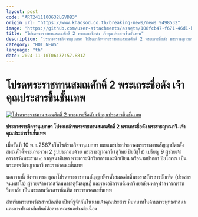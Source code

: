 ```yaml
---
layout: post
code: "ART2411100632LGVDB3"
origin_url: "https://www.khaosod.co.th/breaking-news/news_9498532"
image: "https://github.com/user-attachments/assets/108fcb47-f671-46d1-bff9-06a9b6a4beaa"
title: "โปรดพระราชทานสมณศักดิ์ 2 พระเถระชื่อดัง เจ้าคุณประสารขึ้นชั้นเทพ"
description: "ประกาศราชกิจจานุเบกษา โปรดเกล้าฯพระราชทานสมณศักดิ์ 2 พระเถระชื่อดัง พระราชญาณกวี-เจ้าคุณประสารขึ้นชั้นเทพ "
category: "HOT_NEWS"
language: "th"
date: 2024-11-10T06:37:57.881Z
---
```


# โปรดพระราชทานสมณศักดิ์ 2 พระเถระชื่อดัง เจ้าคุณประสารขึ้นชั้นเทพ

[![โปรดพระราชทานสมณศักดิ์ 2 พระเถระชื่อดัง เจ้าคุณประสารขึ้นชั้นเทพ](https://www.khaosod.co.th/wpapp/uploads/2024/11/rajkijja-2.jpg "โปรดพระราชทานสมณศักดิ์ 2 พระเถระชื่อดัง เจ้าคุณประสารขึ้นชั้นเทพ")](https://www.khaosod.co.th/wpapp/uploads/2024/11/rajkijja-2.jpg)

**ประกาศราชกิจจานุเบกษา โปรดเกล้าฯพระราชทานสมณศักดิ์ 2 พระเถระชื่อดัง พระราชญาณกวี-เจ้าคุณประสารขึ้นชั้นเทพ**

เมื่อวันที่ 10 พ.ย.2567 เว็บไซต์ราชกิจจานุเบกษา เผยแพร่ประประกาศพระราชทานสัญญาบัตรตั้งสมณศักดิ์พระเถระรวม 2 รูปประกอบด้วย พระราชญาณกวี (สุวิทย์ ปิยวิชฺโช) เปรียญ 9 ผู้ช่วยเจ้าอาวาสวัดพระราม ๙ กาญจนาภิเษก พระเถระนักวิชาการและนักเขียน หรือนามปากกา ปิยโสภณ เป็นพระเทพวัชรญาณกวี พระราชาคณะชั้นเทพ

นอกจากนี้ ยังทรงพระกรุณาโปรดพระราชทานสัญญาบัตรตั้งสมณศักดิ์พระราชวัชรสารบัณฑิต (ประสาร จนฺทสาโร) ผู้ช่วยเจ้าอาวาสวัดมหาธาตุรังสฤษฎิ์ และรองอธิการบดีมหาวิทยาลัยมหาจุฬาลงกรณราชวิทยาลัย เป็นพระเทพวัชรสารบัณฑิต พระราชาคณะชั้นเทพ

สำหรับพระเทพวัชรสารบัณฑิต เป็นที่รู้จักกันในนามเจ้าคุณประสาร มีบทบาทในด้านพระพุทธศาสนาและการประชาสัมพันธ์ต่อสาธารณชนอย่างต่อเนื่อง